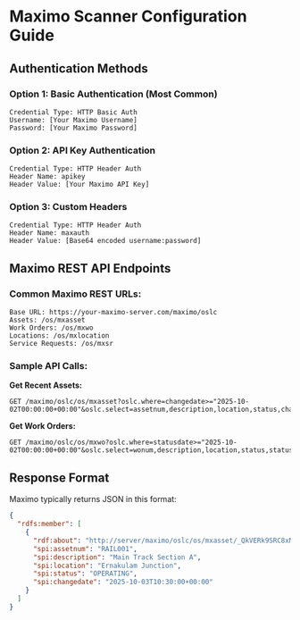 # Maximo Scanner Configuration Guide

## Authentication Methods

### Option 1: Basic Authentication (Most Common)
```
Credential Type: HTTP Basic Auth
Username: [Your Maximo Username]
Password: [Your Maximo Password]
```

### Option 2: API Key Authentication
```
Credential Type: HTTP Header Auth
Header Name: apikey
Header Value: [Your Maximo API Key]
```

### Option 3: Custom Headers
```
Credential Type: HTTP Header Auth
Header Name: maxauth
Header Value: [Base64 encoded username:password]
```

## Maximo REST API Endpoints

### Common Maximo REST URLs:
```
Base URL: https://your-maximo-server.com/maximo/oslc
Assets: /os/mxasset
Work Orders: /os/mxwo
Locations: /os/mxlocation
Service Requests: /os/mxsr
```

### Sample API Calls:

**Get Recent Assets:**
```
GET /maximo/oslc/os/mxasset?oslc.where=changedate>="2025-10-02T00:00:00+00:00"&oslc.select=assetnum,description,location,status,changedate
```

**Get Work Orders:**
```
GET /maximo/oslc/os/mxwo?oslc.where=statusdate>="2025-10-02T00:00:00+00:00"&oslc.select=wonum,description,location,status,statusdate
```

## Response Format

Maximo typically returns JSON in this format:
```json
{
  "rdfs:member": [
    {
      "rdf:about": "http://server/maximo/oslc/os/mxasset/_QkVERk9SRC8xMDAx",
      "spi:assetnum": "RAIL001",
      "spi:description": "Main Track Section A",
      "spi:location": "Ernakulam Junction", 
      "spi:status": "OPERATING",
      "spi:changedate": "2025-10-03T10:30:00+00:00"
    }
  ]
}
```